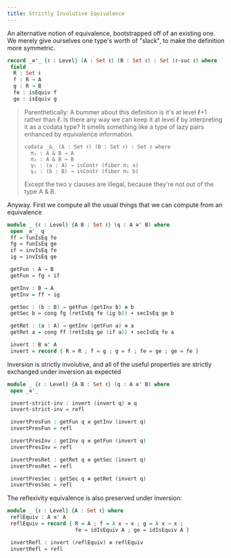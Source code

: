 ```yaml
---
title: Strictly Involutive Equivalence
---
```


<!--
```agda
{-# OPTIONS --cubical --rewriting #-}

open import Agda.Primitive
open import Agda.Builtin.Cubical.Equiv  renaming (_≃_ to _≅_ ; pathToEquiv to p2e)
open import Agda.Builtin.Equality using () renaming (_≡_ to _≡p_)
open import Agda.Builtin.Equality.Rewrite
open import Cubical.Data.Equality.Conversion using (pathToEq ; eqToPath)
open import Cubical.Data.Sigma
open import Cubical.Data.Empty renaming (rec to aborti)
open import Cubical.Foundations.Equiv
open import Cubical.Foundations.Isomorphism
open import Cubical.Foundations.Univalence
open import Cubical.Foundations.Prelude
open import Cubical.Functions.Embedding
open import Cubical.Relation.Nullary
open import Interval.Axioms
open import Interval.Discreteness
import Interval.Gel
import Interval.Functoriality
open import Function.Base

module StrictEquiv where

infix 4 _≅'_
```
-->

An alternative notion of equivalence, bootstrapped off of an existing one.
We merely give ourselves one type's worth of "slack", to make the definition
more symmetric.

```agda
record _≅'_ {ℓ : Level} (A : Set ℓ) (B : Set ℓ) : Set (ℓ-suc ℓ) where
 field
  R : Set ℓ
  f : R → A
  g : R → B
  fe : isEquiv f
  ge : isEquiv g
```

<blockquote>
Parenthetically: A bummer about this definition is it's at level ℓ+1
rather than ℓ. Is there any way we can keep it at level ℓ by
interpreting it as a codata type? It smells something like a type of
lazy pairs enhanced by equivalence information.

    codata _&_ (A : Set ℓ) (B : Set ℓ) : Set ℓ where
      π₁ : A & B → A
      π₂ : A & B → B
      γ₁ : (a : A) → isContr (fiber π₁ a)
      γ₂ : (b : B) → isContr (fiber π₂ b)

Except the two γ clauses are illegal,
because they're not out of the type A & B.
</blockquote>

 Anyway.
 First we compute all the usual things that we can compute from an equivalence
```agda
module _ {ℓ : Level} {A B : Set ℓ} (q : A ≅' B) where
 open _≅'_ q
 ff = funIsEq fe
 fg = funIsEq ge
 if = invIsEq fe
 ig = invIsEq ge

 getFun : A → B
 getFun = fg ∘ if

 getInv : B → A
 getInv = ff ∘ ig

 getSec : (b : B) → getFun (getInv b) ≡ b
 getSec b = cong fg (retIsEq fe (ig b)) ∙ secIsEq ge b

 getRet : (a : A) → getInv (getFun a) ≡ a
 getRet a = cong ff (retIsEq ge (if a)) ∙ secIsEq fe a

 invert : B ≅' A
 invert = record { R = R ; f = g ; g = f ; fe = ge ; ge = fe }

```
 Inversion is strictly involutive, and all of the useful properties
 are strictly exchanged under inversion as expected
```agda
module _ {ℓ : Level} {A B : Set ℓ} (q : A ≅' B) where
 open _≅'_

 invert-strict-inv : invert (invert q) ≡ q
 invert-strict-inv = refl

 invertPresFun : getFun q ≡ getInv (invert q)
 invertPresFun = refl

 invertPresInv : getInv q ≡ getFun (invert q)
 invertPresInv = refl

 invertPresRet : getRet q ≡ getSec (invert q)
 invertPresRet = refl

 invertPresSec : getSec q ≡ getRet (invert q)
 invertPresSec = refl
```

 The reflexivity equivalence is also preserved under inversion:

```agda
module _ {ℓ : Level} {A : Set ℓ} where
 reflEquiv : A ≅' A
 reflEquiv = record { R = A ; f = λ x → x ; g = λ x → x ;
                      fe = idIsEquiv A ; ge = idIsEquiv A }

 invertRefl : invert (reflEquiv) ≡ reflEquiv
 invertRefl = refl
```
